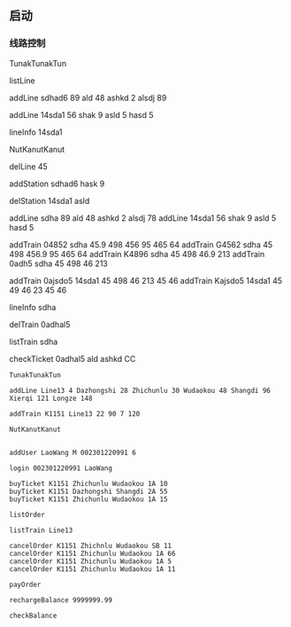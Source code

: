 ## 启动

### 线路控制

TunakTunakTun

listLine

addLine sdhad6 89 ald 48 ashkd 2 alsdj 89

addLine 14sda1 56 shak 9 asld 5 hasd 5

lineInfo 14sda1

NutKanutKanut

delLine 45

addStation sdhad6 hask 9

delStation 14sda1 asld


addLine sdha 89 ald 48 ashkd 2 alsdj 78
addLine 14sda1 56 shak 9 asld 5 hasd 5


addTrain 04852 sdha 45.9 498 456 95 465 64
addTrain G4562 sdha 45 498 456.9 95 465 64
addTrain K4896 sdha 45 498 46.9 213
addTrain 0adh5 sdha 45 498 46 213

addTrain 0ajsdo5 14sda1 45 498 46 213 45 46
addTrain Kajsdo5 14sda1 45 49 46 23 45 46

lineInfo sdha

delTrain 0adhal5

listTrain sdha

checkTicket 0adhal5 ald ashkd CC





```
TunakTunakTun

addLine Line13 4 Dazhongshi 28 Zhichunlu 30 Wudaokou 48 Shangdi 96 Xierqi 121 Longze 148

addTrain K1151 Line13 22 90 7 120

NutKanutKanut


addUser LaoWang M 002301220991 6

login 002301220991 LaoWang

buyTicket K1151 Zhichunlu Wudaokou 1A 10
buyTicket K1151 Dazhongshi Shangdi 2A 55
buyTicket K1151 Zhichunlu Wudaokou 1A 15

listOrder

listTrain Line13

cancelOrder K1151 Zhichnlu Wudaokou SB 11
cancelOrder K1151 Zhichunlu Wudaokou 1A 66
cancelOrder K1151 Zhichunlu Wudaokou 1A 5
cancelOrder K1151 Zhichunlu Wudaokou 1A 11

payOrder

rechargeBalance 9999999.99

checkBalance
```